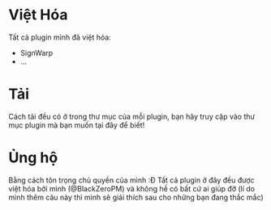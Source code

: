 # Việt Hóa
Tất cả plugin mình đã việt hóa:
+ SignWarp
+ ...
# Tải
Cách tải đều có ở trong thư mục của mỗi plugin, bạn hãy truy cập vào thư mục plugin mà bạn muốn tại đây để biết!
# Ủng hộ
Bằng cách tôn trọng chủ quyền của mình :Đ Tất cả plugin ở đây đều được việt hóa bởi mình (@BlackZeroPM) và không hề có bất cứ ai giúp đỡ (lí do mình thêm câu này thì mình sẽ giải thích sau cho những bạn đang thắc mắc)

